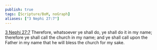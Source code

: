 ```yaml
---
publish: true
tags: [Scripture/BoM, noGraph]
aliases: ["3 Nephi 27:7"]
---
```

[3 Nephi 27:7](https://churchofjesuschrist.org/study/scriptures/bofm/3-ne/27?lang=eng&id=p7#p7) Therefore, whatsoever ye shall do, ye shall do it in my name; therefore ye shall call the church in my name; and ye shall call upon the Father in my name that he will bless the church for my sake.
